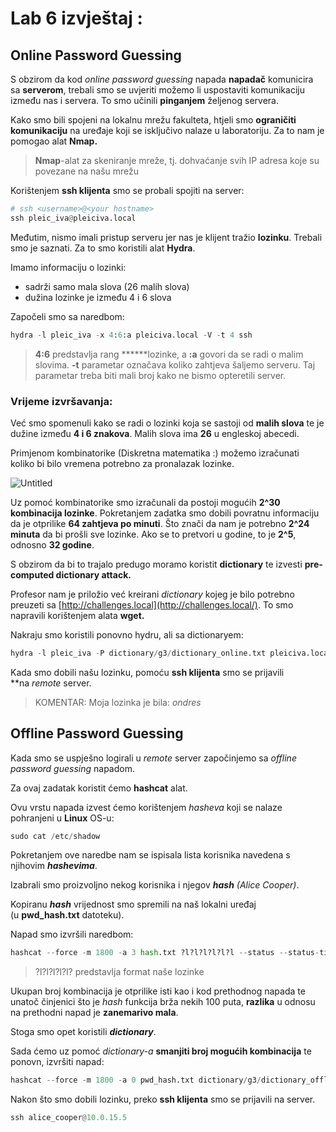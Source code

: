 # Lab 6 izvještaj :

## **Online Password Guessing**

S obzirom da kod *online password guessing* napada **napadač** komunicira sa **serverom**, trebali smo se uvjeriti možemo li uspostaviti komunikaciju između nas i servera. To smo učinili **pinganjem** željenog servera.

Kako smo bili spojeni na lokalnu mrežu fakulteta, htjeli smo **ograničiti komunikaciju** na uređaje koji se isključivo nalaze u laboratoriju. Za to nam je pomogao alat **Nmap.**

> **Nmap**-alat za skeniranje mreže, tj. dohvaćanje svih IP adresa koje su povezane na našu mrežu
> 

Korištenjem **ssh klijenta** smo se probali spojiti na server:

```python
# ssh <username>@<your hostname>
ssh pleic_iva@pleiciva.local
```

Međutim, nismo imali pristup serveru jer nas je klijent tražio **lozinku**. Trebali smo je saznati. Za to smo koristili alat **Hydra**.

Imamo informaciju o lozinki:

- sadrži samo mala slova (26 malih slova)
- dužina lozinke je između 4 i 6 slova

Započeli smo sa naredbom:

```python
hydra -l pleic_iva -x 4:6:a pleiciva.local -V -t 4 ssh
```

> **4:6** predstavlja rang ******lozinke, a **:a** govori da se radi o malim slovima. **-t** parametar označava koliko zahtjeva šaljemo serveru. Taj parametar treba biti mali broj kako ne bismo opteretili server.
> 

### **Vrijeme izvršavanja:**

Već smo spomenuli kako se radi o lozinki koja se sastoji od **malih slova** te je dužine između **4 i 6 znakova**. Malih slova ima **26** u engleskoj abecedi.

Primjenom kombinatorike (Diskretna matematika :) možemo izračunati koliko bi bilo vremena potrebno za pronalazak lozinke.

![Untitled](Lab%206%20izvjes%CC%8Ctaj%203017cf74893a4f49b332d6fa763620af/Untitled.png)

Uz pomoć kombinatorike smo izračunali da postoji mogućih **2^30 kombinacija lozinke**. Pokretanjem zadatka smo dobili povratnu informaciju da je otprilike **64 zahtjeva po minuti**. Što znači da nam je potrebno **2^24 minuta** da bi prošli sve lozinke. Ako se to pretvori u godine, to je **2^5**, odnosno **32 godine**.

S obzirom da bi to trajalo predugo moramo koristit **dictionary** te izvesti **pre-computed dictionary attack.**

Profesor nam je priložio već kreirani *dictionary* kojeg je bilo potrebno preuzeti sa [http://challenges.local](http://challenges.local/). To smo napravili korištenjem alata **wget.**

Nakraju smo koristili ponovno hydru, ali sa dictionaryem:

```python
hydra -l pleic_iva -P dictionary/g3/dictionary_online.txt pleiciva.local -V -t 4 ssh
```

Kada smo dobili našu lozinku, pomoću **ssh klijenta** smo se prijavili **na *remote* server.

> KOMENTAR: Moja lozinka je bila: *ondres*
> 

## **Offline Password Guessing**

Kada smo se uspješno logirali u *remote* server započinjemo sa *offline password guessing* napadom.

Za ovaj zadatak koristit ćemo **hashcat** alat.

Ovu vrstu napada izvest ćemo korištenjem *hasheva* koji se nalaze pohranjeni u **Linux** OS-u:

```python
sudo cat /etc/shadow
```

Pokretanjem ove naredbe nam se ispisala lista korisnika navedena s njihovim ***hashevima***.

Izabrali smo proizvoljno nekog korisnika i njegov ***hash** (Alice Cooper)*.

Kopiranu ***hash*** vrijednost smo spremili na naš lokalni uređaj (u **pwd_hash.txt** datoteku).

Napad smo izvršili naredbom:

```python
hashcat --force -m 1800 -a 3 hash.txt ?l?l?l?l?l?l --status --status-timer 10
```

> ?l?l?l?l?l? predstavlja format naše lozinke
> 

Ukupan broj kombinacija je otprilike isti kao i kod prethodnog napada te unatoč činjenici što je *hash* funkcija brža nekih 100 puta, **razlika** u odnosu na prethodni napad je **zanemarivo mala**.

Stoga smo opet koristili ***dictionary***.

Sada ćemo uz pomoć *dictionary-a* **smanjiti broj mogućih kombinacija** te ponovn, izvršiti napad:

```python
hashcat --force -m 1800 -a 0 pwd_hash.txt dictionary/g3/dictionary_offline.txt --status --status-timer 10
```

Nakon što smo dobili lozinku, preko **ssh klijenta** smo se prijavili na server.

```python
ssh alice_cooper@10.0.15.5
```